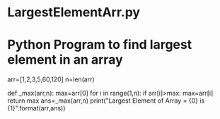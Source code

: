 # LargestElementArr.py

# Python Program to find largest element in an array

arr=[1,2,3,5,60,120] 
n=len(arr)

def _max(arr,n):
    max=arr[0]
    for i in range(1,n):
        if arr[i]>max:
            max=arr[i]
    return max
ans=_max(arr,n)
print("Largest Element of Array = {0} is {1}".format(arr,ans))

